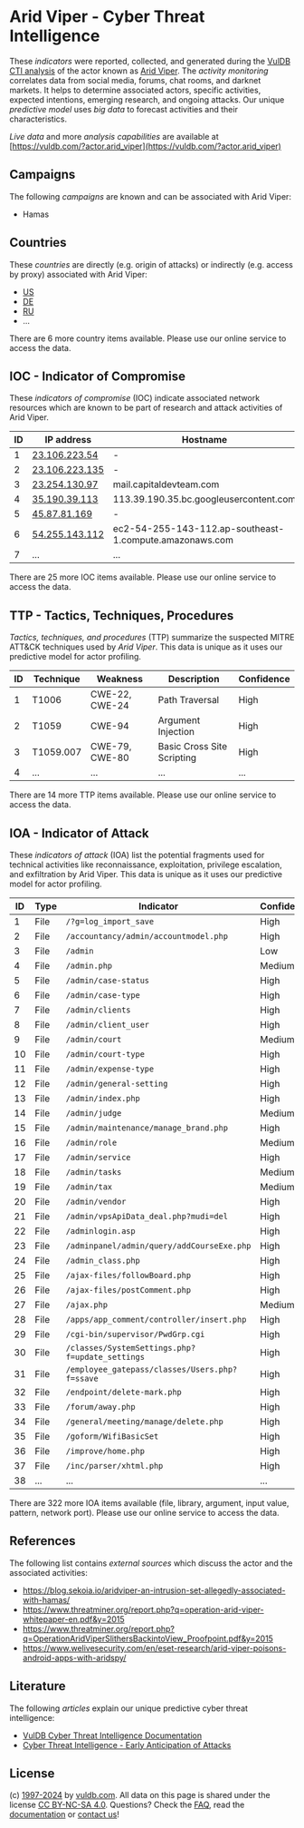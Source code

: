 # Arid Viper - Cyber Threat Intelligence

These _indicators_ were reported, collected, and generated during the [VulDB CTI analysis](https://vuldb.com/?kb.cti) of the actor known as [Arid Viper](https://vuldb.com/?actor.arid_viper). The _activity monitoring_ correlates data from social media, forums, chat rooms, and darknet markets. It helps to determine associated actors, specific activities, expected intentions, emerging research, and ongoing attacks. Our unique _predictive model_ uses _big data_ to forecast activities and their characteristics.

_Live data_ and more _analysis capabilities_ are available at [https://vuldb.com/?actor.arid_viper](https://vuldb.com/?actor.arid_viper)

## Campaigns

The following _campaigns_ are known and can be associated with Arid Viper:

* Hamas

## Countries

These _countries_ are directly (e.g. origin of attacks) or indirectly (e.g. access by proxy) associated with Arid Viper:

* [US](https://vuldb.com/?country.us)
* [DE](https://vuldb.com/?country.de)
* [RU](https://vuldb.com/?country.ru)
* ...

There are 6 more country items available. Please use our online service to access the data.

## IOC - Indicator of Compromise

These _indicators of compromise_ (IOC) indicate associated network resources which are known to be part of research and attack activities of Arid Viper.

ID | IP address | Hostname | Campaign | Confidence
-- | ---------- | -------- | -------- | ----------
1 | [23.106.223.54](https://vuldb.com/?ip.23.106.223.54) | - | - | High
2 | [23.106.223.135](https://vuldb.com/?ip.23.106.223.135) | - | - | High
3 | [23.254.130.97](https://vuldb.com/?ip.23.254.130.97) | mail.capitaldevteam.com | - | High
4 | [35.190.39.113](https://vuldb.com/?ip.35.190.39.113) | 113.39.190.35.bc.googleusercontent.com | - | Medium
5 | [45.87.81.169](https://vuldb.com/?ip.45.87.81.169) | - | - | High
6 | [54.255.143.112](https://vuldb.com/?ip.54.255.143.112) | ec2-54-255-143-112.ap-southeast-1.compute.amazonaws.com | - | Medium
7 | ... | ... | ... | ...

There are 25 more IOC items available. Please use our online service to access the data.

## TTP - Tactics, Techniques, Procedures

_Tactics, techniques, and procedures_ (TTP) summarize the suspected MITRE ATT&CK techniques used by _Arid Viper_. This data is unique as it uses our predictive model for actor profiling.

ID | Technique | Weakness | Description | Confidence
-- | --------- | -------- | ----------- | ----------
1 | T1006 | CWE-22, CWE-24 | Path Traversal | High
2 | T1059 | CWE-94 | Argument Injection | High
3 | T1059.007 | CWE-79, CWE-80 | Basic Cross Site Scripting | High
4 | ... | ... | ... | ...

There are 14 more TTP items available. Please use our online service to access the data.

## IOA - Indicator of Attack

These _indicators of attack_ (IOA) list the potential fragments used for technical activities like reconnaissance, exploitation, privilege escalation, and exfiltration by Arid Viper. This data is unique as it uses our predictive model for actor profiling.

ID | Type | Indicator | Confidence
-- | ---- | --------- | ----------
1 | File | `/?g=log_import_save` | High
2 | File | `/accountancy/admin/accountmodel.php` | High
3 | File | `/admin` | Low
4 | File | `/admin.php` | Medium
5 | File | `/admin/case-status` | High
6 | File | `/admin/case-type` | High
7 | File | `/admin/clients` | High
8 | File | `/admin/client_user` | High
9 | File | `/admin/court` | Medium
10 | File | `/admin/court-type` | High
11 | File | `/admin/expense-type` | High
12 | File | `/admin/general-setting` | High
13 | File | `/admin/index.php` | High
14 | File | `/admin/judge` | Medium
15 | File | `/admin/maintenance/manage_brand.php` | High
16 | File | `/admin/role` | Medium
17 | File | `/admin/service` | High
18 | File | `/admin/tasks` | Medium
19 | File | `/admin/tax` | Medium
20 | File | `/admin/vendor` | High
21 | File | `/admin/vpsApiData_deal.php?mudi=del` | High
22 | File | `/adminlogin.asp` | High
23 | File | `/adminpanel/admin/query/addCourseExe.php` | High
24 | File | `/admin_class.php` | High
25 | File | `/ajax-files/followBoard.php` | High
26 | File | `/ajax-files/postComment.php` | High
27 | File | `/ajax.php` | Medium
28 | File | `/apps/app_comment/controller/insert.php` | High
29 | File | `/cgi-bin/supervisor/PwdGrp.cgi` | High
30 | File | `/classes/SystemSettings.php?f=update_settings` | High
31 | File | `/employee_gatepass/classes/Users.php?f=ssave` | High
32 | File | `/endpoint/delete-mark.php` | High
33 | File | `/forum/away.php` | High
34 | File | `/general/meeting/manage/delete.php` | High
35 | File | `/goform/WifiBasicSet` | High
36 | File | `/improve/home.php` | High
37 | File | `/inc/parser/xhtml.php` | High
38 | ... | ... | ...

There are 322 more IOA items available (file, library, argument, input value, pattern, network port). Please use our online service to access the data.

## References

The following list contains _external sources_ which discuss the actor and the associated activities:

* https://blog.sekoia.io/aridviper-an-intrusion-set-allegedly-associated-with-hamas/
* https://www.threatminer.org/report.php?q=operation-arid-viper-whitepaper-en.pdf&y=2015
* https://www.threatminer.org/report.php?q=OperationAridViperSlithersBackintoView_Proofpoint.pdf&y=2015
* https://www.welivesecurity.com/en/eset-research/arid-viper-poisons-android-apps-with-aridspy/

## Literature

The following _articles_ explain our unique predictive cyber threat intelligence:

* [VulDB Cyber Threat Intelligence Documentation](https://vuldb.com/?kb.cti)
* [Cyber Threat Intelligence - Early Anticipation of Attacks](https://www.scip.ch/en/?labs.20201022)

## License

(c) [1997-2024](https://vuldb.com/?kb.changelog) by [vuldb.com](https://vuldb.com/?kb.about). All data on this page is shared under the license [CC BY-NC-SA 4.0](https://creativecommons.org/licenses/by-nc-sa/4.0/). Questions? Check the [FAQ](https://vuldb.com/?kb.faq), read the [documentation](https://vuldb.com/?kb) or [contact us](https://vuldb.com/?contact)!
